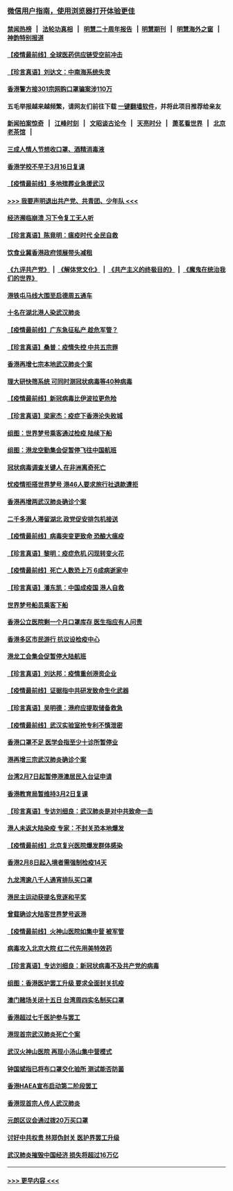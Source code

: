 ### [微信用户指南，使用浏览器打开体验更佳](https://github.com/gfw-breaker/banned-news1/blob/master/indexes/wechat-guide.md?t=0)
#### [禁闻热榜](热点新闻.md?t=0)  &nbsp;&nbsp;|&nbsp;&nbsp; [法轮功真相](https://github.com/gfw-breaker/truth/blob/master/README.md?t=0) &nbsp;&nbsp;|&nbsp;&nbsp; [明慧二十周年报告](https://github.com/gfw-breaker/mh-reports/blob/master/README.md?t=0) &nbsp;&nbsp;|&nbsp;&nbsp;[明慧期刊](https://github.com/gfw-breaker/mh-qikan) &nbsp;&nbsp;|&nbsp;&nbsp; [明慧海外之窗](https://github.com/gfw-breaker/mh-news/blob/master/README.md?t=0) &nbsp;&nbsp;|&nbsp;&nbsp; [神韵特别报道](https://github.com/gfw-breaker/mh-news/blob/master/shenyun.md?t=0)
#### [【疫情最前线】全球医药供应链受空前冲击](../pages/nsc415/n11869614.md?t=02160102) 
#### [【珍言真语】刘达文：中南海系统失灵](../pages/nsc415/n11869465.md?t=02160102) 
#### [香港警方接301宗网购口罩骗案涉110万](../pages/nsc415/n11867572.md?t=02160102) 
#### 五毛举报越来越频繁，请网友们前往下载 [一键翻墙软件](https://github.com/gfw-breaker/ssr-accounts)，并将此项目推荐给亲友
#### [新闻拍案惊奇](https://github.com/gfw-breaker/banned-news1/blob/master/pages/link4.md) &nbsp;&nbsp;|&nbsp;&nbsp; [江峰时刻](https://github.com/gfw-breaker/banned-news1/blob/master/pages/link4.md) &nbsp;&nbsp;|&nbsp;&nbsp; [文昭谈古论今](https://github.com/gfw-breaker/banned-news1/blob/master/pages/link4.md) &nbsp;&nbsp;|&nbsp;&nbsp; [天亮时分](https://github.com/gfw-breaker/banned-news1/blob/master/pages/link4.md) &nbsp;&nbsp;|&nbsp;&nbsp; [萧茗看世界](https://github.com/gfw-breaker/banned-news1/blob/master/pages/link4.md) &nbsp;&nbsp;|&nbsp;&nbsp; [北京老茶馆](https://github.com/gfw-breaker/banned-news1/blob/master/pages/link4.md) &nbsp;&nbsp;|&nbsp;&nbsp; 
#### [三成人情人节想收口罩、酒精消毒液](../pages/nsc415/n11867523.md?t=02160102) 
#### [香港学校不早于3月16日复课](../pages/nsc415/n11867498.md?t=02160102) 
#### [【疫情最前线】多地殡葬业急援武汉](../pages/nsc415/n11866914.md?t=02160102) 
#### [>>> 我要声明退出共产党、共青团、少年队 <<<](https://github.com/begood0513/goodnews/blob/master/quit/letter.md) 
#### [经济濒临崩溃 习下令复工无人听](../pages/nsc415/n11867269.md?t=02160102) 
#### [【珍言真语】陈竟明：瘟疫时代 全民自救](../pages/nsc415/n11866765.md?t=02160102) 
#### [饮食业冀香港政府领展带头减租](../pages/nsc415/n11864876.md?t=02160102) 
#### [《九评共产党》](https://github.com/begood0513/9ping.md/blob/master/README.md) &nbsp;|&nbsp; [《解体党文化》](../../../../jtdwh.md/blob/master/README.md)  &nbsp;|&nbsp; [《共产主义的终极目的》](../../../../gczydzjmd.md/blob/master/README.md) &nbsp;|&nbsp; [《魔鬼在统治我们的世界》](../../../../mgztzwmdsj.md/blob/master/README.md) 
#### [港铁屯马线大围至启德周五通车](../pages/nsc415/n11864842.md?t=02160102) 
#### [十名在湖北港人染武汉肺炎](../pages/nsc415/n11864807.md?t=02160102) 
#### [【疫情最前线】广东急征私产 趁危军管？](../pages/nsc415/n11864205.md?t=02160102) 
#### [【珍言真语】桑普：疫情失控 中共五宗罪](../pages/nsc415/n11864157.md?t=02160102) 
#### [香港再增七宗本地武汉肺炎个案](../pages/nsc415/n11862405.md?t=02160102) 
#### [理大研快筛系统 可同时测冠状病毒等40种病毒](../pages/nsc415/n11862376.md?t=02160102) 
#### [【疫情最前线】新冠病毒比伊波拉更危险](../pages/nsc415/n11862199.md?t=02160102) 
#### [【珍言真语】梁家杰：疫症下香港沦失败城](../pages/nsc415/n11861588.md?t=02160102) 
#### [组图：世界梦号乘客通过检疫 陆续下船](../pages/nsc415/n11858302.md?t=02160102) 
#### [组图：港龙空勤集会促暂停飞往中国航班](../pages/nsc415/n11858190.md?t=02160102) 
#### [冠状病毒调查关键人 在非洲离奇死亡](../pages/nsc415/n11859798.md?t=02160102) 
#### [忧疫情拒搭世界梦号 港46人要求旅行社退款遭拒](../pages/nsc415/n11859849.md?t=02160102) 
#### [香港再增两武汉肺炎确诊个案](../pages/nsc415/n11859833.md?t=02160102) 
#### [二千多港人滞留湖北 政党促安排包机接送](../pages/nsc415/n11859831.md?t=02160102) 
#### [【疫情最前线】病毒突变更致命 恐酿大瘟疫](../pages/nsc415/n11859604.md?t=02160102) 
#### [【珍言真语】黎明：疫症危机 闪现转变火花](../pages/nsc415/n11859199.md?t=02160102) 
#### [【疫情最前线】死亡人数恐上万 6成病逝家中](../pages/nsc415/n11856687.md?t=02160102) 
#### [【珍言真语】潘东凯：中国成疫国 港人自救](../pages/nsc415/n11856962.md?t=02160102) 
#### [世界梦号船员乘客下船](../pages/nsc415/n11856883.md?t=02160102) 
#### [香港公立医院剩一个月口罩库存 医生指应有人问责](../pages/nsc415/n11856875.md?t=02160102) 
#### [香港多区市民游行 抗议设检疫中心](../pages/nsc415/n11856866.md?t=02160102) 
#### [港龙工会集会促暂停大陆航班](../pages/nsc415/n11856840.md?t=02160102) 
#### [【珍言真语】刘达邦：疫情重创港资企业](../pages/nsc415/n11854274.md?t=02160102) 
#### [【疫情最前线】证据指中共研发致命生化武器](../pages/nsc415/n11853087.md?t=02160102) 
#### [【珍言真语】吴明德：港府应提取储备救急](../pages/nsc415/n11852734.md?t=02160102) 
#### [【疫情最前线】武汉实验室抢专利不慎泄密](../pages/nsc415/n11850310.md?t=02160102) 
#### [香港口罩不足 医学会指至少十诊所暂停业](../pages/nsc415/n11850301.md?t=02160102) 
#### [港再增三宗武汉肺炎确诊个案](../pages/nsc415/n11850328.md?t=02160102) 
#### [台湾2月7日起暂停港澳居民入台证申请](../pages/nsc415/n11850304.md?t=02160102) 
#### [香港教育局暂维持3月2日复课](../pages/nsc415/n11850260.md?t=02160102) 
#### [【珍言真语】专访刘细良：武汉肺炎是对中共致命一击](../pages/nsc415/n11849934.md?t=02160102) 
#### [港人未返大陆染疫 专家：不封关恐本地爆发](../pages/nsc415/n11848021.md?t=02160102) 
#### [【疫情最前线】北京复兴医院爆发群体感染](../pages/nsc415/n11847626.md?t=02160102) 
#### [香港2月8日起入境者需强制检疫14天](../pages/nsc415/n11847658.md?t=02160102) 
#### [九龙湾逾八千人通宵排队买口罩](../pages/nsc415/n11847647.md?t=02160102) 
#### [港民主运动获提名竞逐和平奖](../pages/nsc415/n11847633.md?t=02160102) 
#### [曾载确诊大陆客世界梦号返港](../pages/nsc415/n11847608.md?t=02160102) 
#### [【疫情最前线】火神山医院如集中营 被军管](../pages/nsc415/n11847524.md?t=02160102) 
#### [病毒攻入北京大院 红二代先用美特效药](../pages/nsc415/n11847427.md?t=02160102) 
#### [【珍言真语】专访刘细良：新冠状病毒不及共产党的病毒](../pages/nsc415/n11847164.md?t=02160102) 
#### [组图：香港医护罢工升级 要求全面封关抗疫](../pages/nsc415/n11844107.md?t=02160102) 
#### [澳门赌场关闭十五日 台湾周四实名制买口罩](../pages/nsc415/n11845083.md?t=02160102) 
#### [香港超过七千医护参与罢工](../pages/nsc415/n11845051.md?t=02160102) 
#### [港现首宗武汉肺炎死亡个案](../pages/nsc415/n11844998.md?t=02160102) 
#### [武汉火神山医院 再现小汤山集中营模式](../pages/nsc415/n11844763.md?t=02160102) 
#### [钟国斌指已将布口罩交化验所 测试能否防菌](../pages/nsc415/n11842783.md?t=02160102) 
#### [香港HAEA宣布启动第二阶段罢工](../pages/nsc415/n11842723.md?t=02160102) 
#### [香港现首宗人传人武汉肺炎](../pages/nsc415/n11842766.md?t=02160102) 
#### [元朗区议会通过拨20万买口罩](../pages/nsc415/n11842754.md?t=02160102) 
#### [讨好中共权贵 林郑伪封关 医护界罢工升级](../pages/nsc415/n11842359.md?t=02160102) 
#### [武汉肺炎摧毁中国经济 损失将超过16万亿](../pages/nsc415/n11839723.md?t=02160102) 

----
#### [ >>> 更早内容 <<< ](../indexes/nsc415-earlier.md)
